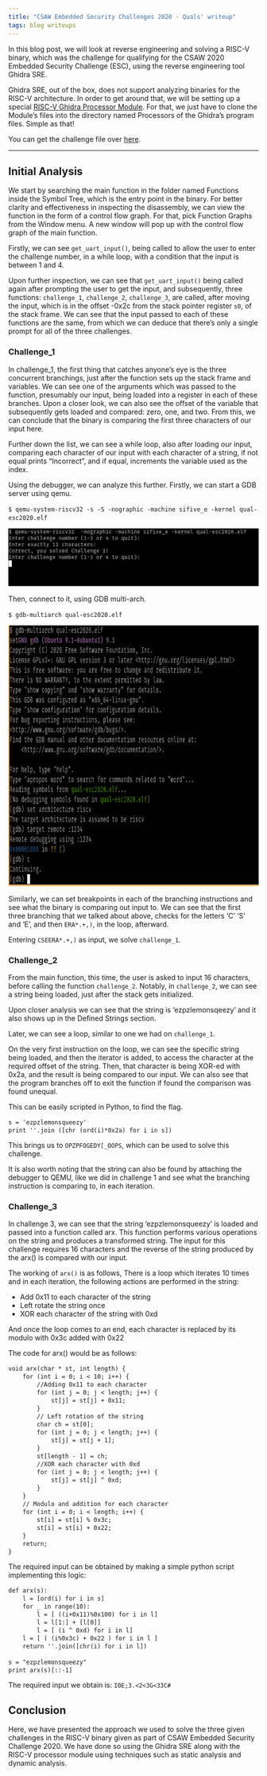 ```yaml
---
title: "CSAW Embedded Security Challenges 2020 - Quals' writeup"
tags: blog writeups
---
```


In this blog post, we will look at reverse engineering and solving a RISC-V binary, which was the challenge for qualifying for the CSAW 2020 Embedded Security Challenge (ESC), using the reverse engineering tool Ghidra SRE​.

Ghidra SRE, out of the box, does not support analyzing binaries for the RISC-V architecture. In order to get around that, we will be setting up a special [RISC-V Ghidra Processor Module](https://github.com/mumbel/ghidra_riscv). For that, we just have to clone the Module’s files into the directory named Processors of the Ghidra’s program files. Simple as that!

You can get the challenge file over [here](https://github.com/TrustworthyComputing/csaw_esc_2020/blob/master/qual-esc2020.elf).

---

## Initial Analysis

We start by searching the main function in the folder named Functions inside the Symbol Tree, which is the entry point in the binary. For better clarity and effectiveness in inspecting the disassembly, we can view the function in the form of a control flow graph. For that, pick Function Graphs from the Window menu. A new window will pop up with the control flow graph of the main function.

Firstly, we can see `get_uart_input()`, being called to allow the user to enter the challenge number, in a while loop, with a condition that the input is between 1 and 4.

Upon further inspection, we can see that `get_uart_input()` being called again after prompting the user to get the input, and subsequently, three functions: `challenge_1`, `challenge_2`, `challenge_3`, are called, after moving the input, which is in the offset -0x2c from the stack pointer register `s0`, of the stack frame. We can see that the input passed to each of these functions are the same, from which we can deduce that there’s only a single prompt for all of the three challenges.

### Challenge_1

In challenge_1, the first thing that catches anyone’s eye is the three concurrent branchings, just after the function sets up the stack frame and variables. We can see one of the arguments which was passed to the function, presumably our input, being loaded into a register in each of these branches. Upon a closer look, we can also see the offset of the variable that subsequently gets loaded and compared: zero, one, and two. From this, we can conclude that the binary is comparing the first three characters of our input here. 

Further down the list, we can see a while loop, also after loading our input, comparing each character of our input with each character of a string, if not equal prints “Incorrect”, and if equal, increments the variable used as the index.

Using the debugger, we can analyze this further. Firstly, we can start a GDB server using qemu.

`$ qemu-system-riscv32 -s -S -nographic -machine sifive_e -kernel qual-esc2020.elf`

<img src="/images/CSAW-Quals/img2.png" alt="Italian Trulli" width="512" height="116">

Then, connect to it, using GDB multi-arch.

`$ gdb-multiarch qual-esc2020.elf`

<img src="/images/CSAW-Quals/img1.png" alt="Italian Trulli" width="855" height="524">

Similarly, we can set breakpoints in each of the branching instructions and see what the binary is comparing out input to. We can see that the first three branching that we talked about above, checks for the letters ‘C’ ‘S’ and ‘E’, and then `ERA*.+,)`, in the loop, afterward.

Entering `CSEERA*.+,)` as input, we solve `challenge_1`.

### Challenge_2

From the main function, this time, the user is asked to input 16 characters, before calling the function `challenge_2`. Notably, in `challenge_2`, we can see a string being loaded, just after the stack gets initialized.  

Upon closer analysis we can see that the string is ‘ezpzlemonsqeezy’ and it also shows up in the Defined Strings section.

Later, we can see a loop, similar to one we had on `challenge_1`.

On the very first instruction on the loop, we can see the specific string being loaded, and then the iterator is added, to access the character at the required offset of the string. Then, that character is being XOR-ed with 0x2a, and the result is being compared to our input. We can also see that the program branches off to exit the function if found the comparison was found unequal.

This can be easily scripted in Python, to find the flag.


```
s = 'ezpzlemonsqueezy'
print ''.join ([chr (ord(i)*0x2a) for i in s])
```
This brings us to `OPZPFOGEDY[_OOPS`, which can be used to solve this challenge.

It is also worth noting that the string can also be found by attaching the debugger to QEMU, like we did in challenge 1 and see what the branching instruction is comparing to, in each iteration.

### Challenge_3

In challenge 3, we can see that the string ‘ezpzlemonsqueezy’ is loaded and passed into a function called arx. This function performs various operations on the string and produces a transformed string. The input for this challenge requires 16 characters and the reverse of the string produced by the arx() is compared with our input.

The working of `arx()` is as follows, There is a loop which iterates 10 times and in each iteration, the following actions are performed in the string:

* Add 0x11 to each character of the string
* Left rotate the string once
* XOR each character of the string with 0xd

And once the loop comes to an end, each character is replaced by its modulo with 0x3c added with 0x22

The code for arx() would be as follows:
```
void arx(char * st, int length) {
    for (int i = 0; i < 10; i++) {
        //Adding 0x11 to each character
        for (int j = 0; j < length; j++) {
            st[j] = st[j] + 0x11;
        }
        // Left rotation of the string
        char ch = st[0];
        for (int j = 0; j < length; j++) {
            st[j] = st[j + 1];
        }
        st[length - 1] = ch;
        //XOR each character with 0xd    
        for (int j = 0; j < length; j++) {
            st[j] = st[j] ^ 0xd;
        }
    }
    // Modulo and addition for each character
    for (int i = 0; i < length; i++) {
        st[i] = st[i] % 0x3c;
        st[i] = st[i] + 0x22;
    }
    return;
}
```

The required input can be obtained by making a simple python script implementing this logic:
```
def arx(s):
    l = [ord(i) for i in s]
    for _ in range(10):
        l = [ ((i+0x11)%0x100) for i in l]
        l = l[1:] + [l[0]]
        l = [ (i ^ 0xd) for i in l]
    l = [ ( (i%0x3c) + 0x22 ) for i in l ]
    return ''.join([chr(i) for i in l])

s = "ezpzlemonsqueezy"
print arx(s)[::-1]
```

The required input we obtain is: `I0E;3.<2<3G<33C#`

## Conclusion

Here, we have presented the approach we used to solve the three given challenges in the RISC-V binary given as part of CSAW Embedded Security Challenge 2020. We have done so using the Ghidra SRE along with the RISC-V processor module using techniques such as static analysis and dynamic analysis.
